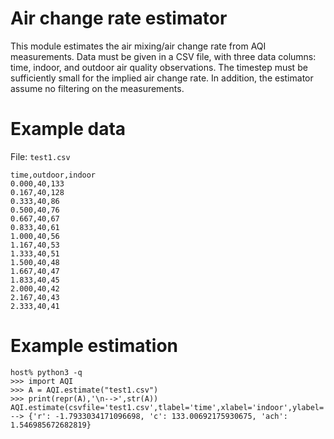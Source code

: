 # Air change rate estimator

This module estimates the air mixing/air change rate from AQI measurements. Data must be given
in a CSV file, with three data columns: time, indoor, and outdoor air quality observations.  The
timestep must be sufficiently small for the implied air change rate.  In addition, the estimator
assume no filtering on the measurements.

# Example data

File: `test1.csv`
~~~
time,outdoor,indoor
0.000,40,133
0.167,40,128
0.333,40,86
0.500,40,76
0.667,40,67
0.833,40,61
1.000,40,56
1.167,40,53
1.333,40,51
1.500,40,48
1.667,40,47
1.833,40,45
2.000,40,42
2.167,40,43
2.333,40,41
~~~

# Example estimation

~~~
host% python3 -q
>>> import AQI
>>> A = AQI.estimate("test1.csv")
>>> print(repr(A),'\n-->',str(A))
AQI.estimate(csvfile='test1.csv',tlabel='time',xlabel='indoor',ylabel='outdoor',constrain=None,prec=0.001): 
--> {'r': -1.7933034171096698, 'c': 133.00692175930675, 'ach': 1.546985672682819}
~~~
